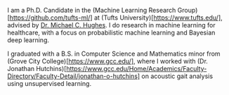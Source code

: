 I am a Ph.D. Candidate in the (Machine Learning Research Group)[https://github.com/tufts-ml/] at (Tufts University)[https://www.tufts.edu/], advised by [Dr. Michael C. Hughes](https://www.michaelchughes.com/). I do research in machine learning for healthcare, with a focus on probabilistic machine learning and Bayesian deep learning.

I graduated with a B.S. in Computer Science and Mathematics minor from (Grove City College)[https://www.gcc.edu/], where I worked with (Dr. Jonathan Hutchins)[https://www.gcc.edu/Home/Academics/Faculty-Directory/Faculty-Detail/jonathan-o-hutchins] on acoustic gait analysis using unsupervised learning.
